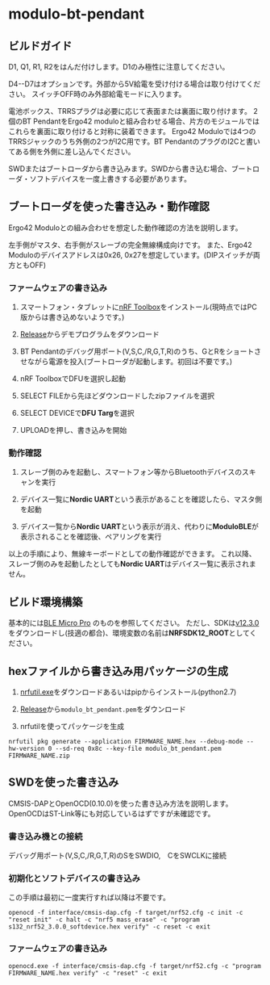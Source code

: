 # modulo-bt-pendant

## ビルドガイド
D1, Q1, R1, R2をはんだ付けします。D1のみ極性に注意してください。

D4--D7はオプションです。外部から5V給電を受け付ける場合は取り付けてください。
スイッチOFF時のみ外部給電モードに入ります。

電池ボックス、TRRSプラグは必要に応じて表面または裏面に取り付けます。
2個のBT PendantをErgo42 moduloと組み合わせる場合、片方のモジュールではこれらを裏面に取り付けると対称に装着できます。
Ergo42 Moduloでは4つのTRRSジャックのうち外側の2つがI2C用です。BT PendantのプラグのI2Cと書いてある側を外側に差し込んでください。

SWDまたはブートローダから書き込みます。SWDから書き込む場合、ブートローダ・ソフトデバイスを一度上書きする必要があります。

## ブートローダを使った書き込み・動作確認
Ergo42 Moduloとの組み合わせを想定した動作確認の方法を説明します。

左手側がマスタ、右手側がスレーブの完全無線構成向けです。
また、Ergo42 Moduloのデバイスアドレスは0x26, 0x27を想定しています。(DIPスイッチが両方ともOFF)



### ファームウェアの書き込み

1. スマートフォン・タブレットに[nRF Toolbox](https://play.google.com/store/apps/details?id=no.nordicsemi.android.nrftoolbox&hl=ja)をインストール(現時点ではPC版からは書き込めないようです。)

1. [Release](https://github.com/sekigon-gonnoc/modulo-bt-pendant/releases)からデモプログラムをダウンロード

1. BT Pendantのデバッグ用ポート(V,S,C,/R,G,T,R)のうち、GとRをショートさせながら電源を投入(ブートローダが起動します。初回は不要です。)

1. nRF ToolboxでDFUを選択し起動

1. SELECT FILEから先ほどダウンロードしたzipファイルを選択

1. SELECT DEVICEで**DFU Targ**を選択

1. UPLOADを押し、書き込みを開始

### 動作確認

1. スレーブ側のみを起動し、スマートフォン等からBluetoothデバイスのスキャンを実行

1. デバイス一覧に**Nordic UART**という表示があることを確認したら、マスタ側を起動

1. デバイス一覧から**Nordic UART**という表示が消え、代わりに**ModuloBLE**が表示されることを確認後、ペアリングを実行

以上の手順により、無線キーボードとしての動作確認ができます。
これ以降、スレーブ側のみを起動したとしても**Nordic UART**はデバイス一覧に表示されません。


## ビルド環境構築

基本的には[BLE Micro Pro](https://github.com/sekigon-gonnoc/BLE-Micro-Pro)
のものを参照してください。
ただし、SDKは[v12.3.0](https://www.nordicsemi.com/Software-and-Tools/Software/nRF5-SDK/Download#infotabs)をダウンロードし(技適の都合)、環境変数の名前は**NRFSDK12_ROOT**としてください。

## hexファイルから書き込み用パッケージの生成
1. [nrfutil.exe](https://github.com/NordicSemiconductor/pc-nrfutil/releases)をダウンロードあるいはpipからインストール(python2.7)

1. [Release](https://github.com/sekigon-gonnoc/modulo-bt-pendant/releases)から`modulo_bt_pendant.pem`をダウンロード

1. nrfutilを使ってパッケージを生成

```
nrfutil pkg generate --application FIRMWARE_NAME.hex --debug-mode --hw-version 0 --sd-req 0x8c --key-file modulo_bt_pendant.pem FIRMWARE_NAME.zip
```

## SWDを使った書き込み

CMSIS-DAPとOpenOCD(0.10.0)を使った書き込み方法を説明します。OpenOCDはST-Link等にも対応しているはずですが未確認です。

### 書き込み機との接続
デバッグ用ポート(V,S,C,/R,G,T,R)のSをSWDIO,　CをSWCLKに接続

### 初期化とソフトデバイスの書き込み
この手順は最初に一度実行すれば以降は不要です。
```
openocd -f interface/cmsis-dap.cfg -f target/nrf52.cfg -c init -c "reset init" -c halt -c "nrf5 mass_erase" -c "program s132_nrf52_3.0.0_softdevice.hex verify" -c reset -c exit
```

### ファームウェアの書き込み

```
openocd.exe -f interface/cmsis-dap.cfg -f target/nrf52.cfg -c "program FIRMWARE_NAME.hex verify" -c "reset" -c exit
```

